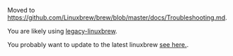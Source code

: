 Moved to https://github.com/Linuxbrew/brew/blob/master/docs/Troubleshooting.md.

You are likely using [legacy-linuxbrew](https://github.com/Linuxbrew/legacy-linuxbrew).

You probably want to update to the latest linuxbrew [see here.](https://github.com/Linuxbrew/brew).
